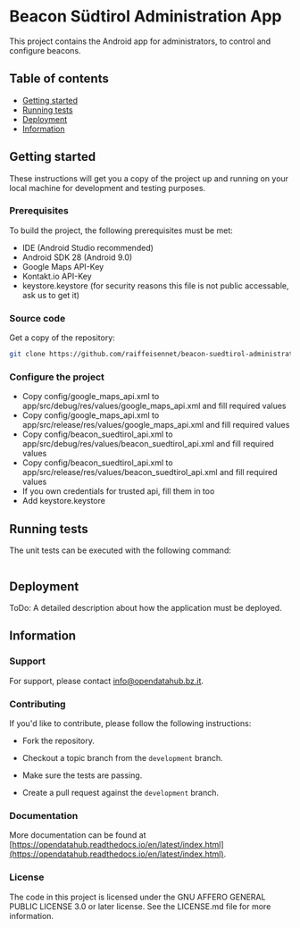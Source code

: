 <!--
SPDX-FileCopyrightText: NOI Techpark <digital@noi.bz.it>

SPDX-License-Identifier: CC0-1.0
-->

# Beacon Südtirol Administration App

This project contains the Android app for administrators, to control and configure beacons.

## Table of contents

- [Getting started](#getting-started)
- [Running tests](#running-tests)
- [Deployment](#deployment)
- [Information](#information)

## Getting started

These instructions will get you a copy of the project up and running
on your local machine for development and testing purposes.

### Prerequisites

To build the project, the following prerequisites must be met:

* IDE (Android Studio recommended)
* Android SDK 28 (Android 9.0)
* Google Maps API-Key
* Kontakt.io API-Key
* keystore.keystore (for security reasons this file is not public accessable, ask us to get it)

### Source code

Get a copy of the repository:

```bash
git clone https://github.com/raiffeisennet/beacon-suedtirol-administration-android.git
```

### Configure the project

* Copy config/google_maps_api.xml to app/src/debug/res/values/google_maps_api.xml and fill required values
* Copy config/google_maps_api.xml to app/src/release/res/values/google_maps_api.xml and fill required values
* Copy config/beacon_suedtirol_api.xml to app/src/debug/res/values/beacon_suedtirol_api.xml and fill required values
* Copy config/beacon_suedtirol_api.xml to app/src/release/res/values/beacon_suedtirol_api.xml and fill required values
* If you own credentials for trusted api, fill them in too
* Add keystore.keystore

## Running tests

The unit tests can be executed with the following command:

```bash

```

## Deployment

ToDo: A detailed description about how the application must be deployed.


## Information

### Support

For support, please contact [info@opendatahub.bz.it](mailto:info@opendatahub.bz.it).

### Contributing

If you'd like to contribute, please follow the following instructions:

- Fork the repository.

- Checkout a topic branch from the `development` branch.

- Make sure the tests are passing.

- Create a pull request against the `development` branch.

### Documentation

More documentation can be found at [https://opendatahub.readthedocs.io/en/latest/index.html](https://opendatahub.readthedocs.io/en/latest/index.html).

### License

The code in this project is licensed under the GNU AFFERO GENERAL PUBLIC LICENSE 3.0 or later license.
See the LICENSE.md file for more information.
